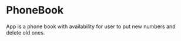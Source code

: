 # PhoneBook
App is a phone book with availability for user to put new numbers and delete old ones.

